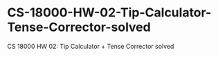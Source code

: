# CS-18000-HW-02-Tip-Calculator-Tense-Corrector-solved
CS 18000 HW 02: Tip Calculator + Tense Corrector solved
